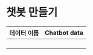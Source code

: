 # 챗봇 만들기

| 데이터 이름 | Chatbot data |
| ----------- | ------------ |
|             |              |
|             |              |
|             |              |
|             |              |

